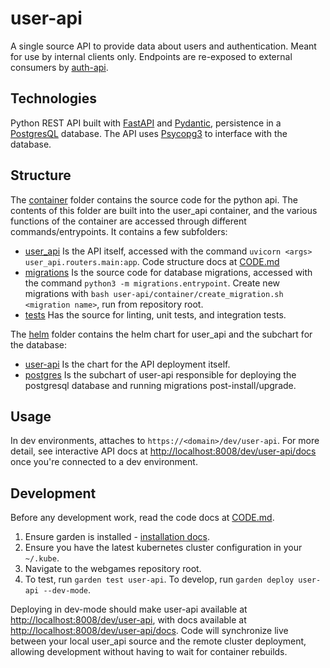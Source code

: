 # user-api

A single source API to provide data about users and authentication. Meant for use by internal clients only. Endpoints are re-exposed to external consumers by [auth-api](../auth-api).


## Technologies

Python REST API built with [FastAPI](https://fastapi.tiangolo.com/) and [Pydantic](https://pydantic-docs.helpmanual.io/), persistence in a [PostgresQL](https://www.postgresql.org/) database. The API uses [Psycopg3](https://www.psycopg.org/psycopg3/) to interface with the database.


## Structure

The [container](container) folder contains the source code for the python api. The contents of this folder are built into the user_api container, and the various functions of the container are accessed through different commands/entrypoints. It contains a few subfolders:
* [user_api](container/user_api) Is the API itself, accessed with the command `uvicorn <args> user_api.routers.main:app`. Code structure docs at [CODE.md](CODE.md)
* [migrations](container/migrations) Is the source code for database migrations, accessed with the command `python3 -m migrations.entrypoint`. Create new migrations with `bash user-api/container/create_migration.sh <migration name>`, run from repository root.
* [tests](container/tests) Has the source for linting, unit tests, and integration tests.

The [helm](helm) folder contains the helm chart for user_api and the subchart for the database:
* [user-api](helm/user-api) Is the chart for the API deployment itself.
* [postgres](helm/user-api/charts/postgres) Is the subchart of user-api responsible for deploying the postgresql database and running migrations post-install/upgrade.


## Usage

In dev environments, attaches to `https://<domain>/dev/user-api`. For more detail, see interactive API docs at [http://localhost:8008/dev/user-api/docs](http://localhost:8008/dev/user-api/docs) once you're connected to a dev environment.


## Development

Before any development work, read the code docs at [CODE.md](CODE.md).

1. Ensure garden is installed - [installation docs](https://docs.garden.io/getting-started/1-installation).
2. Ensure you have the latest kubernetes cluster configuration in your `~/.kube`.
3. Navigate to the webgames repository root.
4. To test, run `garden test user-api`. To develop, run `garden deploy user-api --dev-mode`.

Deploying in dev-mode should make user-api available at [http://localhost:8008/dev/user-api](http://localhost:8008/dev/user-api), with docs available at [http://localhost:8008/dev/user-api/docs](http://localhost:8008/dev/user-api/docs). Code will synchronize live between your local user_api source and the remote cluster deployment, allowing development without having to wait for container rebuilds. 
